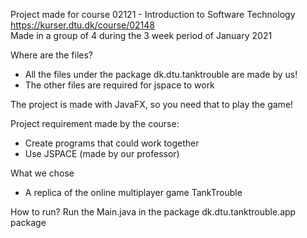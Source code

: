 Project made for course 02121 - Introduction to Software Technology https://kurser.dtu.dk/course/02148  
Made in a group of 4 during the 3 week period of January 2021

Where are the files?  
- All the files under the package dk.dtu.tanktrouble are made by us!
- The other files are required for jspace to work

The project is made with JavaFX, so you need that to play the game! 

Project requirement made by the course: 
- Create programs that could work together
- Use JSPACE (made by our professor)

What we chose
- A replica of the online multiplayer game TankTrouble


How to run? 
Run the Main.java in the package dk.dtu.tanktrouble.app package
